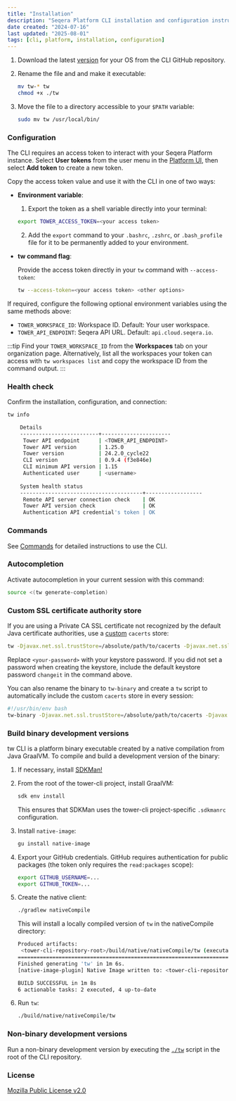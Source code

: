 ```yaml
---
title: "Installation"
description: "Seqera Platform CLI installation and configuration instructions."
date created: "2024-07-16"
last updated: "2025-08-01"
tags: [cli, platform, installation, configuration]
---
```


1. Download the latest [version][releases] for your OS from the CLI GitHub repository.
1. Rename the file and and make it executable:

    ```bash
    mv tw-* tw
    chmod +x ./tw
    ```

1. Move the file to a directory accessible to your `$PATH` variable:

    ```bash
    sudo mv tw /usr/local/bin/
    ```

### Configuration

The CLI requires an access token to interact with your Seqera Platform instance. Select **User tokens** from the user menu in the [Platform UI](https://cloud.seqera.io), then select **Add token** to create a new token.

Copy the access token value and use it with the CLI in one of two ways:

- **Environment variable**:

  1. Export the token as a shell variable directly into your terminal:

    ```bash
    export TOWER_ACCESS_TOKEN=<your access token>
    ```

  2. Add the `export` command to your `.bashrc`, `.zshrc`, or `.bash_profile` file for it to be permanently added to your environment.

- **tw command flag**:

  Provide the access token directly in your `tw` command with `--access-token`:

  ```bash
  tw --access-token=<your access token> <other options>
  ```

If required, configure the following optional environment variables using the same methods above:

- `TOWER_WORKSPACE_ID`: Workspace ID. Default: Your user workspace.
- `TOWER_API_ENDPOINT`: Seqera API URL. Default: `api.cloud.seqera.io`.

:::tip
Find your `TOWER_WORKSPACE_ID` from the **Workspaces** tab on your organization page. Alternatively, list all the workspaces your token can access with `tw workspaces list` and copy the workspace ID from the command output.
:::

### Health check

Confirm the installation, configuration, and connection:

```bash
tw info

    Details
    -------------------------+----------------------
     Tower API endpoint      | <TOWER_API_ENDPOINT>
     Tower API version       | 1.25.0               
     Tower version           | 24.2.0_cycle22       
     CLI version             | 0.9.4 (f3e846e)      
     CLI minimum API version | 1.15                 
     Authenticated user      | <username>  
     
    System health status
    ---------------------------------------+------------------
     Remote API server connection check    | OK
     Tower API version check               | OK
     Authentication API credential's token | OK
```

### Commands

See [Commands](./commands) for detailed instructions to use the CLI.

### Autocompletion

Activate autocompletion in your current session with this command:

```bash
source <(tw generate-completion)
```

### Custom SSL certificate authority store

If you are using a Private CA SSL certificate not recognized by the default Java certificate authorities, use a [custom](https://www.baeldung.com/jvm-certificate-store-errors) `cacerts` store:

```bash
tw -Djavax.net.ssl.trustStore=/absolute/path/to/cacerts -Djavax.net.ssl.trustStorePassword=<your-password> info
```

Replace `<your-password>` with your keystore password. If you did not set a password when creating the keystore, include the default keystore password `changeit` in the command above. 

You can also rename the binary to `tw-binary` and create a `tw` script to automatically include the custom `cacerts` store in every session:

```bash
#!/usr/bin/env bash
tw-binary -Djavax.net.ssl.trustStore=/absolute/path/to/cacerts -Djavax.net.ssl.trustStorePassword=<your-password> $@
```

### Build binary development versions

tw CLI is a platform binary executable created by a native compilation from Java GraalVM. To compile and build a development version of the binary:

1. If necessary, install [SDKMan!](https://sdkman.io/)
1. From the root of the tower-cli project, install GraalVM:

    ```bash
    sdk env install
    ```

    This ensures that SDKMan uses the tower-cli project-specific `.sdkmanrc` configuration.

1. Install `native-image`:

    ```bash
    gu install native-image
    ```

1. Export your GitHub credentials. GitHub requires authentication for public packages (the token only requires the `read:packages` scope):

    ```bash
    export GITHUB_USERNAME=...
    export GITHUB_TOKEN=...
    ```

1. Create the native client:

    ```bash
    ./gradlew nativeCompile
    ```

    This will install a locally compiled version of `tw` in the nativeCompile directory:

    ```bash
    Produced artifacts:
     <tower-cli-repository-root>/build/native/nativeCompile/tw (executable)
    ========================================================================================================================
    Finished generating 'tw' in 1m 6s.
    [native-image-plugin] Native Image written to: <tower-cli-repository-root>/build/native/nativeCompile
    
    BUILD SUCCESSFUL in 1m 8s
    6 actionable tasks: 2 executed, 4 up-to-date
    ```

1. Run `tw`:

    ```bash
    ./build/native/nativeCompile/tw
    ```

### Non-binary development versions

Run a non-binary development version by executing the [`./tw`](https://github.com/seqeralabs/tower-cli/blob/master/tw) script in the root of the CLI repository.

### License

[Mozilla Public License v2.0](https://github.com/seqeralabs/tower-cli/blob/master/LICENSE.txt)

[releases]: https://github.com/seqeralabs/tower-cli/releases
